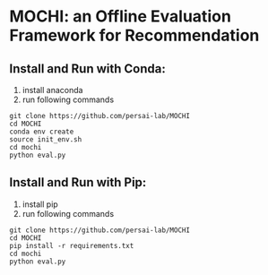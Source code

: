 # MOCHI: an Offline Evaluation Framework for Recommendation

## Install and Run with Conda:   
1. install anaconda
2. run following commands

```
git clone https://github.com/persai-lab/MOCHI
cd MOCHI
conda env create   
source init_env.sh
cd mochi
python eval.py
```

## Install and Run with Pip:   
1. install pip
2. run following commands

```
git clone https://github.com/persai-lab/MOCHI
cd MOCHI
pip install -r requirements.txt
cd mochi
python eval.py
```
